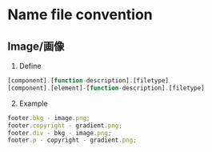 # Name file convention

## Image/画像

1. Define

```javascript
[component].[function-description].[filetype]
[component].[element]-[function-description].[filetype]
```

2. Example

```javascript
footer.bkg - image.png;
footer.copyright - gradient.png;
footer.div - bkg - image.png;
footer.p - copyright - gradient.png;
```
